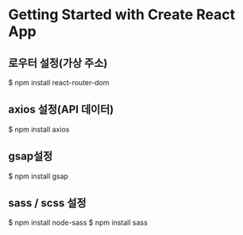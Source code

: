 # Getting Started with Create React App

## 로우터 설정(가상 주소)
$ npm install react-router-dom

## axios 설정(API 데이터)
$ npm install axios

## gsap설정
$ npm install gsap

## sass / scss 설정
$ npm install node-sass
$ npm install sass

